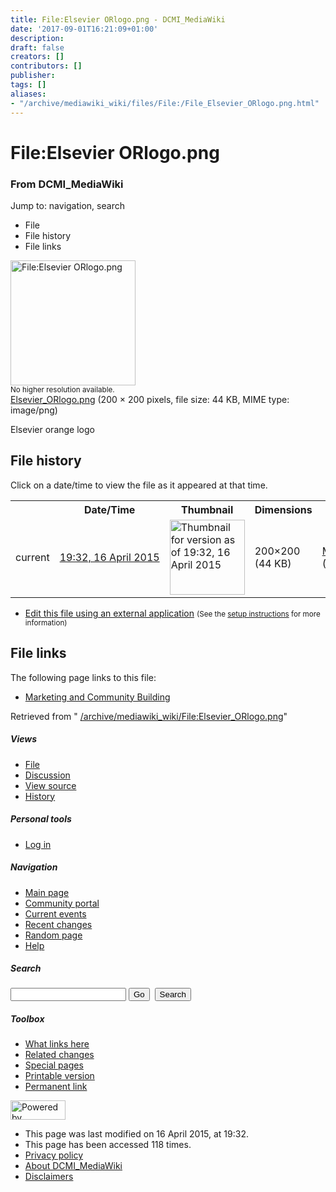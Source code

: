 ```yaml
---
title: File:Elsevier ORlogo.png - DCMI_MediaWiki
date: '2017-09-01T16:21:09+01:00'
description: 
draft: false
creators: []
contributors: []
publisher: 
tags: []
aliases:
- "/archive/mediawiki_wiki/files/File:/File_Elsevier_ORlogo.png.html"
---
```


<a id="top"></a>
# File:Elsevier ORlogo.png

### From DCMI\_MediaWiki

Jump to: navigation, search
<!-- start content -->
- File
- File history
- File links

 [<img alt="File:Elsevier ORlogo.png" src="/images/a/ab/Elsevier_ORlogo.png" width="200" height="200">](/archive/mediawiki_wiki/files/Elsevier_ORlogo.png)  
<small>No higher resolution available.</small>  
 [Elsevier\_ORlogo.png](/images/a/ab/Elsevier_ORlogo.png)‎ (200 × 200 pixels, file size: 44 KB, MIME type: image/png)

Elsevier orange logo

<!-- 
NewPP limit report
Preprocessor node count: 1/1000000
Post-expand include size: 0/2097152 bytes
Template argument size: 0/2097152 bytes
Expensive parser function count: 0/100
-->
## File history

Click on a date/time to view the file as it appeared at that time.

<table class="wikitable filehistory">
  <tr>
    <td></td>
    <th>Date/Time</th>
    <th>Thumbnail</th>
    <th>Dimensions</th>
    <th>User</th>
    <th>Comment</th>
  </tr>
  <tr>
    <td>current</td>
    <td class="filehistory-selected" style="white-space: nowrap;"><a href="/archive/mediawiki_wiki/files/Elsevier_ORlogo.png">19:32, 16 April 2015</a></td>
    <td><a href="/images/a/ab/Elsevier_ORlogo.png"><img alt="Thumbnail for version as of 19:32, 16 April 2015" src="/images/a/ab/Elsevier_ORlogo.png" width="120" height="120"></a></td>
    <td>200×200 <span style="white-space: nowrap;">(44 KB)</span>
    </td>
    <td>
      <a href="/index.php?title=User:MikeCrandall&amp;action=edit&amp;redlink=1" class="new mw-userlink" title="User:MikeCrandall (page does not exist)">MikeCrandall</a> <span style="white-space: nowrap;"> <span class="mw-usertoollinks">(<a href="/index.php?title=User_talk:MikeCrandall&amp;action=edit&amp;redlink=1" class="new" title="User talk:MikeCrandall (page does not exist)">Talk</a> | <a href="/index.php/Special:Contributions/MikeCrandall" title="Special:Contributions/MikeCrandall">contribs</a>)</span></span>
    </td>
    <td> <span class="comment">(Elsevier orange logo)</span>
    </td>
  </tr>
</table>

  

- [Edit this file using an external application](/index.php?title=File:Elsevier_ORlogo.png&action=edit&externaledit=true&mode=file "File:Elsevier ORlogo.png") <small>(See the <a href="http://www.mediawiki.org/wiki/Manual:External_editors" class="external text" rel="nofollow">setup instructions</a> for more information)</small>

## File links

The following page links to this file:

- [Marketing and Community Building](/index.php/Marketing_and_Community_Building "Marketing and Community Building")

Retrieved from " [/archive/mediawiki_wiki/File:Elsevier\_ORlogo.png](/archive/mediawiki_wiki/files/File:/File:Elsevier_ORlogo.png.html)"

<!-- end content -->

##### Views

- [File](/archive/mediawiki_wiki/files/File:/File:Elsevier_ORlogo.png.html "View the file page [c]")
- [Discussion](/index.php?title=File_talk:Elsevier_ORlogo.png&action=edit&redlink=1 "Discussion about the content page [t]")
- [View source](/index.php?title=File:Elsevier_ORlogo.png&action=edit "This page is protected.
You can view its source [e]")
- [History](/index.php?title=File:Elsevier_ORlogo.png&action=history "Past revisions of this page [h]")

##### Personal tools

- [Log in](/index.php?title=Special:UserLogin&returnto=File:Elsevier_ORlogo.png "You are encouraged to log in; however, it is not mandatory [o]")

<script type="text/javascript"> if (window.isMSIE55) fixalpha(); </script>

##### Navigation

- [Main page](/index.php/Main_Page "Visit the main page [z]")
- [Community portal](/index.php/DCMI_MediaWiki:Community_portal "About the project, what you can do, where to find things")
- [Current events](/index.php/DCMI_MediaWiki:Current_events "Find background information on current events")
- [Recent changes](/index.php/Special:RecentChanges "The list of recent changes in the wiki [r]")
- [Random page](/index.php/Special:Random "Load a random page [x]")
- [Help](/index.php/Help:Contents "The place to find out")

##### <label for="searchInput">Search</label>

<form action="/index.php" id="searchform">
				<input type="hidden" name="title" value="Special:Search">
				<input id="searchInput" title="Search DCMI_MediaWiki" accesskey="f" type="search" name="search">
				<input type="submit" name="go" class="searchButton" id="searchGoButton" value="Go" title="Go to a page with this exact name if exists"> 
				<input type="submit" name="fulltext" class="searchButton" id="mw-searchButton" value="Search" title="Search the pages for this text">
			</form>

##### Toolbox

- [What links here](/index.php/Special:WhatLinksHere/File:Elsevier_ORlogo.png "List of all wiki pages that link here [j]")
- [Related changes](/index.php/Special:RecentChangesLinked/File:Elsevier_ORlogo.png "Recent changes in pages linked from this page [k]")
- [Special pages](/index.php/Special:SpecialPages "List of all special pages [q]")
- [Printable version](/index.php?title=File:Elsevier_ORlogo.png&printable=yes "Printable version of this page [p]")
- [Permanent link](/index.php?title=File:Elsevier_ORlogo.png&oldid=9487 "Permanent link to this revision of the page")

<!-- end of the left (by default at least) column -->

 [<img src="/skins/common/images/poweredby_mediawiki_88x31.png" height="31" width="88" alt="Powered by MediaWiki">](http://www.mediawiki.org/)

- This page was last modified on 16 April 2015, at 19:32.
- This page has been accessed 118 times.
- [Privacy policy](/index.php/DCMI_MediaWiki:Privacy_policy "DCMI MediaWiki:Privacy policy")
- [About DCMI\_MediaWiki](/index.php/DCMI_MediaWiki:About "DCMI MediaWiki:About")
- [Disclaimers](/index.php/DCMI_MediaWiki:General_disclaimer "DCMI MediaWiki:General disclaimer")

<script>if (window.runOnloadHook) runOnloadHook();</script><!-- Served in 0.450 secs. -->
